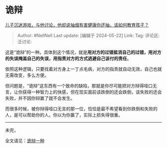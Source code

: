 # 诡辩
[儿子沉迷游戏，与他讨论，他却说抽烟有害健康你还抽，该如何教育孩子？](https://www.zhihu.com/question/477388387/answer/3506067469)

> Author: #NellNell
> Last update: [编辑于 2024-05-22]
> Link:
> Tag:
> 评论区:
> 泛讨论:

这是“诡辩”的一种。具体到这个情况，就是**用对方的过错抵消自己的过错，用对方的失误掩盖自己的失误，用指责对方的方式逃避自己该付的责任**。

依照这种逻辑，只要找着对方身上一丁点毛病，对方的指责就自动无效，自己也就无需改变，多么方便。

但问题是，“诡辩”这东西有一个致命的缺陷，那就是你尽可能把对方辩得哑口无言，让你获得一种智力上的快感，但在现实面前该跌倒的还会跌倒，该失败的还会失败，并不因你辩赢了就不会发生。

而很多时候，被你辩得哑口无言的那一位，恰恰是最不希望看到你跌倒和失败的人，是可以帮助你的人。你以为你赢了，实际上损失得很重。

--------------------

未完，

全文请见：[诡辩一种](https://link.zhihu.com/?target=https%3A//afdian.net/p/7d65c57c17d711ef959d52540025c377)
